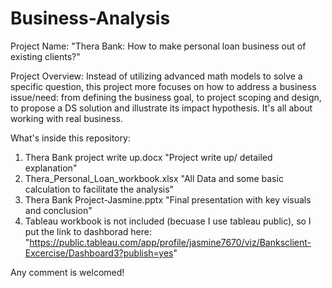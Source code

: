 # Business-Analysis
Project Name: "Thera Bank: How to make personal loan business out of existing clients?"

Project Overview:
Instead of utilizing advanced math models to solve a specific question, this project more focuses on how to address a business issue/need: from defining the business goal, to project scoping and design, to propose a DS solution and illustrate its impact hypothesis. It's all about working with real business.

What's inside this repository:
1. Thera Bank project write up.docx
   "Project write up/ detailed explanation"
2. Thera_Personal_Loan_workbook.xlsx
   "All Data and some basic calculation to facilitate the analysis"
3. Thera Bank Project-Jasmine.pptx
   "Final presentation with key visuals and conclusion"
4. Tableau workbook is not included (becuase I use tableau public), so I put the link to dashborad here: 
   "https://public.tableau.com/app/profile/jasmine7670/viz/Banksclient-Excercise/Dashboard3?publish=yes"
   
Any comment is welcomed!
